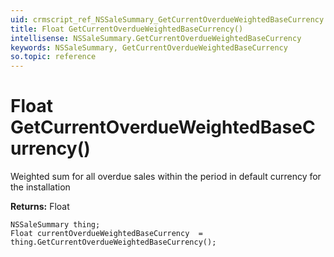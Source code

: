```yaml
---
uid: crmscript_ref_NSSaleSummary_GetCurrentOverdueWeightedBaseCurrency
title: Float GetCurrentOverdueWeightedBaseCurrency()
intellisense: NSSaleSummary.GetCurrentOverdueWeightedBaseCurrency
keywords: NSSaleSummary, GetCurrentOverdueWeightedBaseCurrency
so.topic: reference
---
```


# Float GetCurrentOverdueWeightedBaseCurrency()

Weighted sum for all overdue sales within the period in default currency for the installation

**Returns:** Float

```crmscript
NSSaleSummary thing;
Float currentOverdueWeightedBaseCurrency  = thing.GetCurrentOverdueWeightedBaseCurrency();
```


